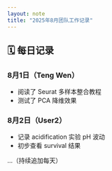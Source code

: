 ```yaml
---
layout: note
title: "2025年8月团队工作记录"
---
```


## 🗓️ 每日记录

### 8月1日（Teng Wen）
- 阅读了 Seurat 多样本整合教程
- 测试了 PCA 降维效果

### 8月2日（User2）
- 记录 acidification 实验 pH 波动
- 初步查看 survival 结果

...（持续追加每天）
